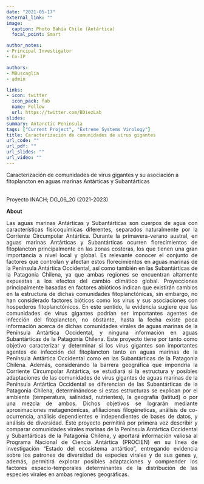 ```yaml
---
date: "2021-05-17"
external_link: ""
image:
  caption: Photo Bahía Chile (Antártica)
  focal_point: Smart

author_notes:
- Principal Investigator
- Co-IP

authors:
- MBuscaglia
- admin

links:
- icon: twitter
  icon_pack: fab
  name: Follow
  url: https://twitter.com/BDiezLab
slides: 
summary: Antarctic Peninsula
tags: ["Current Project", "Extreme Systems Virology"]
title: Caracterización de comunidades de virus gigantes 
url_code: ""
url_pdf: ""
url_slides: ""
url_video: ""
---
```


Caracterización de comunidades de virus gigantes y su asociación a fitoplancton  en aguas marinas Antárticas y Subantárticas <br><br>


Proyecto INACH; DG_06_20 (2021-2023)

<div style="text-align:justify;">

**About**

Las aguas marinas Antárticas y Subantárticas son cuerpos de agua con características fisicoquímicas diferentes, separados naturalmente por la Corriente Circumpolar Antártica. Durante la primavera-verano austral, en aguas marinas Antárticas y Subantárticas ocurren florecimientos de fitoplancton principalmente en las zonas costeras, los que tienen una gran importancia a nivel local y global. Es relevante conocer el conjunto de factores que controlan y afectan estos florecimientos en aguas marinas de la Península Antártica Occidental, así como también en las Subantárticas de la Patagonia Chilena, ya que ambas regiones se encuentran altamente expuestas a los efectos del cambio climático global. Proyecciones principalmente basadas en factores abióticos indican que existirán cambios en la estructura de dichas comunidades fitoplanctónicas, sin embargo, no han considerado factores bióticos como los virus y sus asociaciones con hospederos fitoplanctónicos. En este sentido, la evidencia sugiere que las comunidades de virus gigantes podrían ser importantes agentes de infección del fitoplancton, no obstante, hasta la fecha existe poca información acerca de dichas comunidades virales de aguas marinas de la Península Antártica Occidental, y ninguna información en aguas Subantárticas de la Patagonia Chilena. Este proyecto tiene por tanto como objetivo caracterizar y determinar si los virus gigantes son importantes agentes de infección del fitoplancton tanto en aguas marinas de la Península Antártica Occidental como en las Subantárticas de la Patagonia Chilena. Además, considerando la barrera geográfica que impondría la Corriente Circumpolar Antártica, se estudiará si la estructura y posibles adaptaciones de las comunidades de virus gigantes de aguas marinas de la Península Antártica Occidental se diferencian de las Subantárticas de la Patagonia Chilena, determinándose si estas estructuras se explican por el ambiente (temperatura, salinidad, nutrientes), la geografía (latitud) o por una mezcla de ambos. Dichos objetivos se lograrán mediante aproximaciones metagenómicas, afiliaciones filogéneticas, análisis de co-ocurrencia, análisis dependientes e independientes de bases de datos, y análisis de diversidad. Este proyecto permitirá por primera vez describir y comparar comunidades virales marinas de la Península Antártica Occidental y Subantárticas de la Patagonia Chilena, y aportará información valiosa al Programa Nacional de Ciencia Antártica (PROCIEN) en su línea de investigación “Estado del ecosistema antártico”, entregando evidencia sobre los patrones de diversidad de especies virales y de sus genes y, además, permitirá explorar posibles adaptaciones y comprender los factores espacio-temporales determinantes de la distribución de las especies virales en ambas regiones geográficas.

</div>